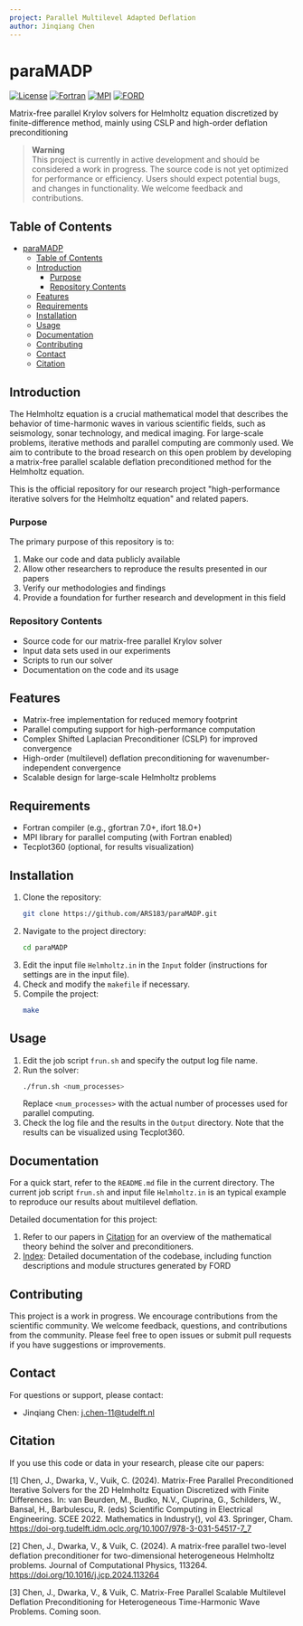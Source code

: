 ```yaml
---
project: Parallel Multilevel Adapted Deflation
author: Jinqiang Chen
---
```

# paraMADP
[![License](https://img.shields.io/badge/License-MIT-blue.svg)](https://opensource.org/licenses/MIT)  [![Fortran](https://img.shields.io/badge/Fortran-2008+-734f96.svg)](https://fortran-lang.org/)  [![MPI](https://img.shields.io/badge/MPI-3.0+-green.svg)](https://www.mpi-forum.org/)  [![FORD](https://img.shields.io/badge/FORD-22.1+-blue.svg)](https://github.com/Fortran-FOSS-Programmers/ford)

Matrix-free parallel Krylov solvers for Helmholtz equation discretized by finite-difference method, mainly using CSLP and high-order deflation preconditioning

> **Warning**  
> This project is currently in active development and should be considered a work in progress. The source code is not yet optimized for performance or efficiency. Users should expect potential bugs, and changes in functionality. We welcome feedback and contributions.

## Table of Contents  
- [paraMADP](#paramadp)
  - [Table of Contents](#table-of-contents)
  - [Introduction](#introduction)
    - [Purpose](#purpose)
    - [Repository Contents](#repository-contents)
  - [Features](#features)
  - [Requirements](#requirements)
  - [Installation](#installation)
  - [Usage](#usage)
  - [Documentation](#documentation)
  - [Contributing](#contributing)
  - [Contact](#contact)
  - [Citation](#citation)

## Introduction  
The Helmholtz equation is a crucial mathematical model that describes the behavior of time-harmonic waves in various scientific fields, such as seismology, sonar technology, and medical imaging. For large-scale problems, iterative methods and parallel computing are commonly used. We aim to contribute to the broad research on this open problem by developing a matrix-free parallel scalable deflation preconditioned method for the Helmholtz equation.  

This is the official repository for our research project "high-performance iterative solvers for the Helmholtz equation" and related papers.   

### Purpose  
The primary purpose of this repository is to:  
1. Make our code and data publicly available  
2. Allow other researchers to reproduce the results presented in our papers  
3. Verify our methodologies and findings  
4. Provide a foundation for further research and development in this field  

### Repository Contents  
- Source code for our matrix-free parallel Krylov solver  
- Input data sets used in our experiments  
- Scripts to run our solver  
- Documentation on the code and its usage  


## Features  
- Matrix-free implementation for reduced memory footprint  
- Parallel computing support for high-performance computation  
- Complex Shifted Laplacian Preconditioner (CSLP) for improved convergence  
- High-order (multilevel) deflation preconditioning for wavenumber-independent convergence  
- Scalable design for large-scale Helmholtz problems  

## Requirements  
- Fortran compiler (e.g., gfortran 7.0+, ifort 18.0+)  
- MPI library for parallel computing (with Fortran enabled)  
- Tecplot360 (optional, for results visualization)  
 

## Installation  
1. Clone the repository:  
   ```bash  
   git clone https://github.com/ARS183/paraMADP.git  
   ``` 
2. Navigate to the project directory:  
   ```bash  
   cd paraMADP  
   ``` 
3. Edit the input file `Helmholtz.in` in the `Input` folder (instructions for settings are in the input file).  
4. Check and modify the `makefile` if necessary.  
5. Compile the project:  
   ```bash  
   make  
   ``` 
## Usage  
1. Edit the job script `frun.sh` and specify the output log file name.  
2. Run the solver:  
   ```bash  
   ./frun.sh <num_processes>  
   ``` 
   Replace `<num_processes>` with the actual number of processes used for parallel computing.  
3. Check the log file and the results in the `Output` directory. Note that the results can be visualized using Tecplot360.  

## Documentation  
For a quick start, refer to the `README.md` file in the current directory. The current job script `frun.sh` and input file `Helmholtz.in` is an typical example to reproduce our results about multilevel deflation.

Detailed documentation for this project:  

1. Refer to our papers in [Citation](#citation) for an overview of the mathematical theory behind the solver and preconditioners.  
2. [Index](https://ars183.github.io/paraMADP/): Detailed documentation of the codebase, including function descriptions and module structures generated by FORD


## Contributing
This project is a work in progress. We encourage contributions from the scientific community. We welcome feedback, questions, and contributions from the community. Please feel free to open issues or submit pull requests if you have suggestions or improvements.  

## Contact
For questions or support, please contact:  
- Jinqiang Chen: [j.chen-11@tudelft.nl](mailto:j.chen-11@tudelft.nl) 

## Citation
If you use this code or data in your research, please cite our papers:

[1] Chen, J., Dwarka, V., Vuik, C. (2024). Matrix-Free Parallel Preconditioned Iterative Solvers for the 2D Helmholtz Equation Discretized with Finite Differences. In: van Beurden, M., Budko, N.V., Ciuprina, G., Schilders, W., Bansal, H., Barbulescu, R. (eds) Scientific Computing in Electrical Engineering. SCEE 2022. Mathematics in Industry(), vol 43. Springer, Cham. https://doi-org.tudelft.idm.oclc.org/10.1007/978-3-031-54517-7_7 

[2] Chen, J., Dwarka, V., & Vuik, C. (2024). A matrix-free parallel two-level deflation preconditioner for two-dimensional heterogeneous Helmholtz problems. Journal of Computational Physics, 113264. https://doi.org/10.1016/j.jcp.2024.113264

[3] Chen, J., Dwarka, V., & Vuik, C. Matrix-Free Parallel Scalable Multilevel Deflation Preconditioning for Heterogeneous Time-Harmonic Wave Problems. Coming soon.
